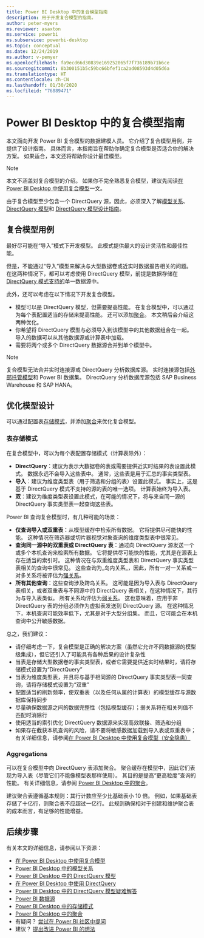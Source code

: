 ```yaml
---
title: Power BI Desktop 中的复合模型指南
description: 用于开发复合模型的指南。
author: peter-myers
ms.reviewer: asaxton
ms.service: powerbi
ms.subservice: powerbi-desktop
ms.topic: conceptual
ms.date: 12/24/2019
ms.author: v-pemyer
ms.openlocfilehash: fa9ecd66d30839e169252065f7f736189b71b6ce
ms.sourcegitcommit: 8b300151b5c59bc66bfef1ca2ad08593d4d05d6a
ms.translationtype: HT
ms.contentlocale: zh-CN
ms.lasthandoff: 01/30/2020
ms.locfileid: "76889471"
---
```

# <a name="composite-model-guidance-in-power-bi-desktop"></a>Power BI Desktop 中的复合模型指南

本文面向开发 Power BI 复合模型的数据建模人员。 它介绍了复合模型用例，并提供了设计指南。 具体而言，本指南旨在帮助你确定复合模型是否适合你的解决方案。 如果适合，本文还将帮助你设计最佳模型。

> [!NOTE]
> 本文不涵盖对复合模型的介绍。 如果你不完全熟悉复合模型，建议先阅读[在 Power BI Desktop 中使用复合模型](../desktop-composite-models.md)一文。
>
> 由于复合模型至少包含一个 DirectQuery 源，因此，必须深入了解[模型关系](../desktop-relationships-understand.md)、[DirectQuery 模型](../desktop-directquery-about.md)和 [DirectQuery 模型设计指南](directquery-model-guidance.md)。

## <a name="composite-model-use-cases"></a>复合模型用例

最好尽可能在“导入”模式下开发模型。 此模式提供最大的设计灵活性和最佳性能。

但是，不能通过“导入”模型来解决与大型数据卷或近实时数据报告相关的问题。 在这两种情况下，都可以考虑使用 DirectQuery 模型，前提是数据存储在 [DirectQuery 模式支持的](../power-bi-data-sources.md)单一数据源中。

此外，还可以考虑在以下情况下开发复合模型。

- 模型可以是 DirectQuery 模型，但需要提高性能。 在复合模型中，可以通过为每个表配置适当的存储来提高性能。 还可以添加[聚合](../desktop-aggregations.md)。 本文稍后会介绍这两种优化。
- 你希望将 DirectQuery 模型与必须导入到该模型中的其他数据组合在一起。 导入的数据可以从其他数据源或计算表中加载。
- 需要将两个或多个 DirectQuery 数据源合并到单个模型中。

> [!NOTE]
> 复合模型无法合并实时连接源或 DirectQuery 分析数据库源。 实时连接源包括[外部托管模型](../service-datasets-understand.md#external-hosted-models)和 Power BI 数据集。 DirectQuery 分析数据库源包括 SAP Business Warehouse 和 SAP HANA。

## <a name="optimize-model-design"></a>优化模型设计

可以通过配置表[存储模式](../desktop-storage-mode.md)，并添加[聚合](../desktop-aggregations.md)来优化复合模型。

### <a name="table-storage-mode"></a>表存储模式

在复合模型中，可以为每个表配置存储模式（计算表除外）：

- **DirectQuery**：建议为表示大数据卷的表或需要提供近实时结果的表设置此模式。 数据永远不会导入这些表中。 通常，这些表是用于汇总的事实类型表。
- **导入**：建议为维度类型表（用于筛选和分组的表）设置此模式。 事实上，这是基于 DirectQuery 模式不支持的源的表的唯一选项。 计算表始终为导入表。
- **双**：建议为维度类型表设置此模式，在可能的情况下，将与来自同一源的 DirectQuery 事实类型表一起查询这些表。

Power BI 查询复合模型时，有几种可能的场景：

- **仅查询导入或双重表**：从模型缓存中检索所有数据。 它将提供尽可能快的性能。 这种情况在筛选器或切片器视觉对象查询的维度类型表中很常见。
- **查询同一源中的双重表或 DirectQuery 表**：通过向 DirectQuery 源发送一个或多个本机查询来检索所有数据。 它将提供尽可能快的性能，尤其是在源表上存在适当的索引时。 这种情况在与双重维度类型表和 DirectQuery 事实类型表相关的查询中很常见。 这些查询为_岛内关系_，因此，所有一对一关系或一对多关系将被评估为[强关系](../desktop-relationships-understand.md#strong-relationships)。
- **所有其他查询**：这些查询涉及跨岛关系。 这可能是因为导入表与 DirectQuery 表相关，或者双重表与不同源中的 DirectQuery 表相关，在这种情况下，其行为与导入表类似。 所有关系均评估为[弱关系](../desktop-relationships-understand.md#weak-relationships)。 这也意味着，应用于非 DirectQuery 表的分组必须作为虚拟表发送到 DirectQuery 源。 在这种情况下，本机查询可能效率低下，尤其是对于大型分组集。 而且，它可能会在本机查询中公开敏感数据。

总之，我们建议：

- 请仔细考虑一下，复合模型是正确的解决方案（虽然它允许不同数据源的模型级集成），但它还引入了可能具有各种后果的设计复杂性
- 当表是存储大型数据卷的事实类型表，或者它需要提供近实时结果时，请将存储模式设置为“DirectQuery” 
- 当表为维度类型表，并且将与基于相同源的 DirectQuery  事实类型表一同查询，请将存储模式设置为“双重” 
- 配置适当的刷新频率，使双重表（以及任何从属的计算表）的模型缓存与源数据库保持同步
- 尽量确保数据源之间的数据完整性（包括模型缓存）；弱关系将在相关列值不匹配时消除行
- 使用适当的索引优化 DirectQuery 数据源来实现高效联接、筛选和分组
- 如果存在截获本机查询的风险，请不要将敏感数据加载到导入表或双重表中；有关详细信息，请参阅[在 Power BI Desktop 中使用复合模型（安全隐患）](../desktop-composite-models.md#security-implications)

### <a name="aggregations"></a>Aggregations

可以在复合模型中向 DirectQuery 表添加聚合。 聚合缓存在模型中，因此它们表现为导入表（尽管它们不能像模型表那样使用）。 其目的是提高“更高粒度”查询的性能。 有关详细信息，请参阅 [Power BI Desktop 中的聚合](../desktop-aggregations.md)。

建议聚合表遵循基本规则：其行计数应至少比基础表小 10 倍。 例如，如果基础表存储了十亿行，则聚合表不应超过一亿行。 此规则确保相对于创建和维护聚合表的成本而言，有足够的性能增益。

## <a name="next-steps"></a>后续步骤

有关本文的详细信息，请参阅以下资源：

- [在 Power BI Desktop 中使用复合模型](../desktop-composite-models.md)
- [Power BI Desktop 中的模型关系](../desktop-relationships-understand.md)
- [Power BI Desktop 中的 DirectQuery 模型](../desktop-directquery-about.md)
- [在 Power BI Desktop 中使用 DirectQuery](../desktop-use-directquery.md)
- [Power BI Desktop 中的 DirectQuery 模型疑难解答](../desktop-directquery-troubleshoot.md)
- [Power BI 数据源](../power-bi-data-sources.md)
- [Power BI Desktop 中的存储模式](../desktop-storage-mode.md)
- [Power BI Desktop 中的聚合](../desktop-aggregations.md)
- 有疑问？ [尝试在 Power BI 社区中提问](https://community.powerbi.com/)
- 建议？ [提出改进 Power BI 的想法](https://ideas.powerbi.com)
